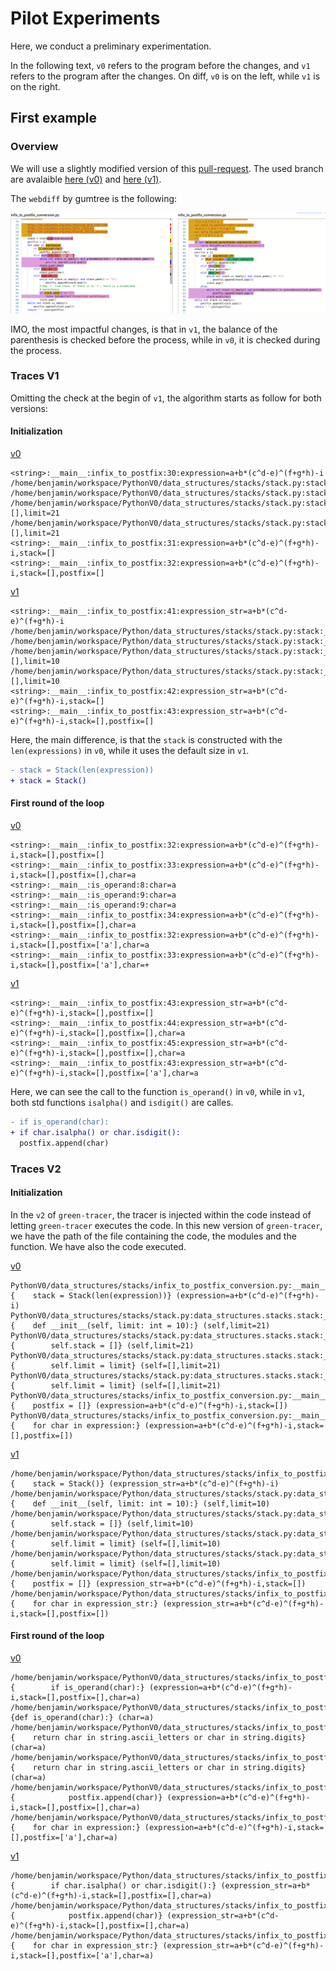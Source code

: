# Pilot Experiments

Here, we conduct a preliminary experimentation.

In the following text, `v0` refers to the program before the changes, and `v1` refers
to the program after the changes. On diff, `v0` is on the left, while `v1` is on the right.

## First example

### Overview

We will use a slightly modified version of this [pull-request](https://github.com/TheAlgorithms/Python/pull/3817).
The used branch are avalaible [here (v0)](https://github.com/danglotb/Python/tree/commit-0-v0) and [here (v1)](https://github.com/danglotb/Python/tree/commit-0-v1).

The `webdiff` by gumtree is the following:

![diff-commit-1](pictures/screen_diff_c0.png)

IMO, the most impactful changes, is that in `v1`, the balance of the parenthesis
is checked before the process, while in `v0`, it is checked during the process.

### Traces V1

Omitting the check at the begin of `v1`, the algorithm starts as follow for both versions:

#### Initialization

[v0](https://github.com/danglotb/green-tracer/blob/master/experiments/pilot_11_2020/output/traces_0_v1#L38)

```text
<string>:__main__:infix_to_postfix:30:expression=a+b*(c^d-e)^(f+g*h)-i
/home/benjamin/workspace/PythonV0/data_structures/stacks/stack.py:stack:__init__:14:self,limit=21
/home/benjamin/workspace/PythonV0/data_structures/stacks/stack.py:stack:__init__:15:self,limit=21
/home/benjamin/workspace/PythonV0/data_structures/stacks/stack.py:stack:__init__:16:self=[],limit=21
/home/benjamin/workspace/PythonV0/data_structures/stacks/stack.py:stack:__init__:16:self=[],limit=21
<string>:__main__:infix_to_postfix:31:expression=a+b*(c^d-e)^(f+g*h)-i,stack=[]
<string>:__main__:infix_to_postfix:32:expression=a+b*(c^d-e)^(f+g*h)-i,stack=[],postfix=[]
```

[v1](https://github.com/danglotb/green-tracer/blob/master/experiments/pilot_11_2020/output/traces_1_v1#L141)

```text
<string>:__main__:infix_to_postfix:41:expression_str=a+b*(c^d-e)^(f+g*h)-i
/home/benjamin/workspace/Python/data_structures/stacks/stack.py:stack:__init__:14:self,limit=10
/home/benjamin/workspace/Python/data_structures/stacks/stack.py:stack:__init__:15:self,limit=10
/home/benjamin/workspace/Python/data_structures/stacks/stack.py:stack:__init__:16:self=[],limit=10
/home/benjamin/workspace/Python/data_structures/stacks/stack.py:stack:__init__:16:self=[],limit=10
<string>:__main__:infix_to_postfix:42:expression_str=a+b*(c^d-e)^(f+g*h)-i,stack=[]
<string>:__main__:infix_to_postfix:43:expression_str=a+b*(c^d-e)^(f+g*h)-i,stack=[],postfix=[]
```

Here, the main difference, is that the `stack` is constructed with the `len(expressions)`
in `v0`, while it uses the default size in `v1`.

```diff
- stack = Stack(len(expression))
+ stack = Stack()
```
#### First round of the loop

[v0](https://github.com/danglotb/green-tracer/blob/master/experiments/pilot_11_2020/output/traces_0_v1#L44)

```text
<string>:__main__:infix_to_postfix:32:expression=a+b*(c^d-e)^(f+g*h)-i,stack=[],postfix=[]
<string>:__main__:infix_to_postfix:33:expression=a+b*(c^d-e)^(f+g*h)-i,stack=[],postfix=[],char=a
<string>:__main__:is_operand:8:char=a
<string>:__main__:is_operand:9:char=a
<string>:__main__:is_operand:9:char=a
<string>:__main__:infix_to_postfix:34:expression=a+b*(c^d-e)^(f+g*h)-i,stack=[],postfix=[],char=a
<string>:__main__:infix_to_postfix:32:expression=a+b*(c^d-e)^(f+g*h)-i,stack=[],postfix=['a'],char=a
<string>:__main__:infix_to_postfix:33:expression=a+b*(c^d-e)^(f+g*h)-i,stack=[],postfix=['a'],char=+
```

[v1](https://github.com/danglotb/green-tracer/blob/master/experiments/pilot_11_2020/output/traces_1_v1#L147)

```text
<string>:__main__:infix_to_postfix:43:expression_str=a+b*(c^d-e)^(f+g*h)-i,stack=[],postfix=[]
<string>:__main__:infix_to_postfix:44:expression_str=a+b*(c^d-e)^(f+g*h)-i,stack=[],postfix=[],char=a
<string>:__main__:infix_to_postfix:45:expression_str=a+b*(c^d-e)^(f+g*h)-i,stack=[],postfix=[],char=a
<string>:__main__:infix_to_postfix:43:expression_str=a+b*(c^d-e)^(f+g*h)-i,stack=[],postfix=['a'],char=a
```

Here, we can see the call to the function `is_operand()` in `v0`, while in `v1`,
both std functions `isalpha()` and `isdigit()` are calles.

```diff
- if is_operand(char):
+ if char.isalpha() or char.isdigit():
  postfix.append(char)
```

### Traces V2

#### Initialization

In the `v2` of `green-tracer`, the tracer is injected within the code instead of
letting `green-tracer` executes the code. In this new version of `green-tracer`,
we have the path of the file containing the code, the modules and the function.
We have also the code executed.

[v0](https://github.com/danglotb/green-tracer/blob/master/experiments/pilot_11_2020/output/traces_0_v2#L2)

```text
PythonV0/data_structures/stacks/infix_to_postfix_conversion.py:__main__:infix_to_postfix:32 {    stack = Stack(len(expression))} (expression=a+b*(c^d-e)^(f+g*h)-i)
PythonV0/data_structures/stacks/stack.py:data_structures.stacks.stack:__init__:14 {    def __init__(self, limit: int = 10):} (self,limit=21)
PythonV0/data_structures/stacks/stack.py:data_structures.stacks.stack:__init__:15 {        self.stack = []} (self,limit=21)
PythonV0/data_structures/stacks/stack.py:data_structures.stacks.stack:__init__:16 {        self.limit = limit} (self=[],limit=21)
PythonV0/data_structures/stacks/stack.py:data_structures.stacks.stack:__init__:16 {        self.limit = limit} (self=[],limit=21)
PythonV0/data_structures/stacks/infix_to_postfix_conversion.py:__main__:infix_to_postfix:33 {    postfix = []} (expression=a+b*(c^d-e)^(f+g*h)-i,stack=[])
PythonV0/data_structures/stacks/infix_to_postfix_conversion.py:__main__:infix_to_postfix:34 {    for char in expression:} (expression=a+b*(c^d-e)^(f+g*h)-i,stack=[],postfix=[])
```

[v1](https://github.com/danglotb/green-tracer/blob/master/experiments/pilot_11_2020/output/traces_1_v2#L101)

```text
/home/benjamin/workspace/Python/data_structures/stacks/infix_to_postfix_conversion.py:__main__:infix_to_postfix:43 {    stack = Stack()} (expression_str=a+b*(c^d-e)^(f+g*h)-i)
/home/benjamin/workspace/Python/data_structures/stacks/stack.py:data_structures.stacks.stack:__init__:14 {    def __init__(self, limit: int = 10):} (self,limit=10)
/home/benjamin/workspace/Python/data_structures/stacks/stack.py:data_structures.stacks.stack:__init__:15 {        self.stack = []} (self,limit=10)
/home/benjamin/workspace/Python/data_structures/stacks/stack.py:data_structures.stacks.stack:__init__:16 {        self.limit = limit} (self=[],limit=10)
/home/benjamin/workspace/Python/data_structures/stacks/stack.py:data_structures.stacks.stack:__init__:16 {        self.limit = limit} (self=[],limit=10)
/home/benjamin/workspace/Python/data_structures/stacks/infix_to_postfix_conversion.py:__main__:infix_to_postfix:44 {    postfix = []} (expression_str=a+b*(c^d-e)^(f+g*h)-i,stack=[])
/home/benjamin/workspace/Python/data_structures/stacks/infix_to_postfix_conversion.py:__main__:infix_to_postfix:45 {    for char in expression_str:} (expression_str=a+b*(c^d-e)^(f+g*h)-i,stack=[],postfix=[])
```

#### First round of the loop

[v0](https://github.com/danglotb/green-tracer/blob/master/experiments/pilot_11_2020/output/traces_0_v1#L9)

```text
/home/benjamin/workspace/PythonV0/data_structures/stacks/infix_to_postfix_conversion.py:__main__:infix_to_postfix:35 {        if is_operand(char):} (expression=a+b*(c^d-e)^(f+g*h)-i,stack=[],postfix=[],char=a)
/home/benjamin/workspace/PythonV0/data_structures/stacks/infix_to_postfix_conversion.py:__main__:is_operand:10 {def is_operand(char):} (char=a)
/home/benjamin/workspace/PythonV0/data_structures/stacks/infix_to_postfix_conversion.py:__main__:is_operand:11 {    return char in string.ascii_letters or char in string.digits} (char=a)
/home/benjamin/workspace/PythonV0/data_structures/stacks/infix_to_postfix_conversion.py:__main__:is_operand:11 {    return char in string.ascii_letters or char in string.digits} (char=a)
/home/benjamin/workspace/PythonV0/data_structures/stacks/infix_to_postfix_conversion.py:__main__:infix_to_postfix:36 {            postfix.append(char)} (expression=a+b*(c^d-e)^(f+g*h)-i,stack=[],postfix=[],char=a)
/home/benjamin/workspace/PythonV0/data_structures/stacks/infix_to_postfix_conversion.py:__main__:infix_to_postfix:34 {    for char in expression:} (expression=a+b*(c^d-e)^(f+g*h)-i,stack=[],postfix=['a'],char=a)
```

[v1](https://github.com/danglotb/green-tracer/blob/master/experiments/pilot_11_2020/output/traces_1_v1#L108)

```text
/home/benjamin/workspace/Python/data_structures/stacks/infix_to_postfix_conversion.py:__main__:infix_to_postfix:46 {        if char.isalpha() or char.isdigit():} (expression_str=a+b*(c^d-e)^(f+g*h)-i,stack=[],postfix=[],char=a)
/home/benjamin/workspace/Python/data_structures/stacks/infix_to_postfix_conversion.py:__main__:infix_to_postfix:47 {            postfix.append(char)} (expression_str=a+b*(c^d-e)^(f+g*h)-i,stack=[],postfix=[],char=a)
/home/benjamin/workspace/Python/data_structures/stacks/infix_to_postfix_conversion.py:__main__:infix_to_postfix:45 {    for char in expression_str:} (expression_str=a+b*(c^d-e)^(f+g*h)-i,stack=[],postfix=['a'],char=a)
```
